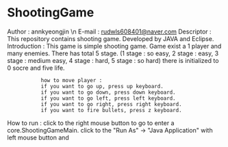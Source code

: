 # ShootingGame

Author : annkyeongjin \n
E-mail : rudwls608401@naver.com
Descriptor : This repository contains shooting game. Developed by JAVA and Eclipse.
Introduction : This game is simple shooting game. 
               Game exist a 1 player and many enemies.
               There has total 5 stage. 
               (1 stage : so easy, 2 stage : easy, 3 stage : medium easy, 4 stage : hard, 5 stage : so hard) 
               there is initialized to 0 socre and five life.
               
               how to move player : 
               if you want to go up, press up keyboard.
               if you want to go down, press down keyboard.
               if you want to go left, press left keyboard.
               if you want to go right, press right keyboard.
               if you want to fire bullets, press z keyboard.
               
How to run : click to the right mouse button to go to enter a core.ShootingGameMain.
             click to the "Run As" -> "Java Application" with left mouse button and  
